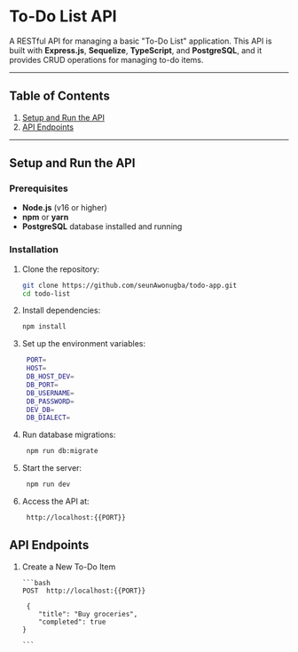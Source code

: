 # To-Do List API

A RESTful API for managing a basic "To-Do List" application. This API is built with **Express.js**, **Sequelize**, **TypeScript**, and **PostgreSQL**, and it provides CRUD operations for managing to-do items.

---

## Table of Contents

1. [Setup and Run the API](#setup-and-run-the-api)
2. [API Endpoints](#api-endpoints)

---

## Setup and Run the API

### Prerequisites

-   **Node.js** (v16 or higher)
-   **npm** or **yarn**
-   **PostgreSQL** database installed and running

### Installation

1. Clone the repository:

    ```bash
    git clone https://github.com/seunAwonugba/todo-app.git
    cd todo-list
    ```

2. Install dependencies:

    ```bash
    npm install
    ```

3. Set up the environment variables:

    ```bash
     PORT=
     HOST=
     DB_HOST_DEV=
     DB_PORT=
     DB_USERNAME=
     DB_PASSWORD=
     DEV_DB=
     DB_DIALECT=
    ```

4. Run database migrations:

    ```bash
     npm run db:migrate

    ```

5. Start the server:

    ```bash
     npm run dev

    ```

6. Access the API at:

    ```bash
     http://localhost:{{PORT}}

    ```

## API Endpoints

1.  Create a New To-Do Item

        ```bash
        POST  http://localhost:{{PORT}}

         {
            "title": "Buy groceries",
            "completed": true
        }

        ```
